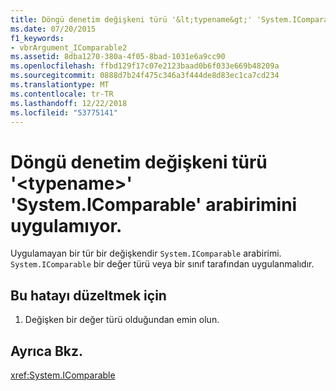 ```yaml
---
title: Döngü denetim değişkeni türü '&lt;typename&gt;' 'System.IComparable' arabirimini uygulamıyor.
ms.date: 07/20/2015
f1_keywords:
- vbrArgument_IComparable2
ms.assetid: 8dba1270-380a-4f05-8bad-1031e6a9cc90
ms.openlocfilehash: ffbd129f17c07e2123baad0b6f033e669b48209a
ms.sourcegitcommit: 0888d7b24f475c346a3f444de8d83ec1ca7cd234
ms.translationtype: MT
ms.contentlocale: tr-TR
ms.lasthandoff: 12/22/2018
ms.locfileid: "53775141"
---
```

# <a name="loop-control-variable-of-type-lttypenamegt-does-not-implement-the-systemicomparable-interface"></a>Döngü denetim değişkeni türü '&lt;typename&gt;' 'System.IComparable' arabirimini uygulamıyor.
Uygulamayan bir tür bir değişkendir `System.IComparable` arabirimi. `System.IComparable` bir değer türü veya bir sınıf tarafından uygulanmalıdır.  
  
## <a name="to-correct-this-error"></a>Bu hatayı düzeltmek için  
  
1.  Değişken bir değer türü olduğundan emin olun.  
  
## <a name="see-also"></a>Ayrıca Bkz.  
 <xref:System.IComparable>
